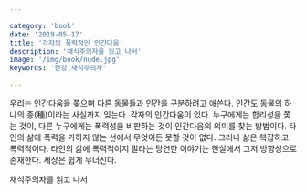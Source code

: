```yaml
---

category: 'book'
date: '2019-05-17'
title: '각자의 폭력적인 인간다움'
description: '채식주의자를 읽고 나서'
image: '/img/book/nude.jpg'
keywords: '한강,채식주의자'

---
```


우리는 인간다움을 쫒으며 다른 동물들과 인간을 구분하려고 애쓴다. 인간도 동물의 하나의 종(種)이라는 사실까지 잊는다. 각자의 인간다움이 있다. 누구에게는 합리성을 쫓는 것이, 다른 누구에게는 폭력성을 비판하는 것이 인간다움의 의미를 찾는 방법이다. 타인의 삶에 폭력을 가하지 않는 선에서 무엇이든 못할 것이 없다. 그러나 삶은 복잡하고 폭력적이다. 타인의 삶에 폭력적이지 말라는 당연한 이야기는 현실에서 그저 방향성으로 존재한다. 세상은 쉽게 무너진다.

채식주의자를 읽고 나서